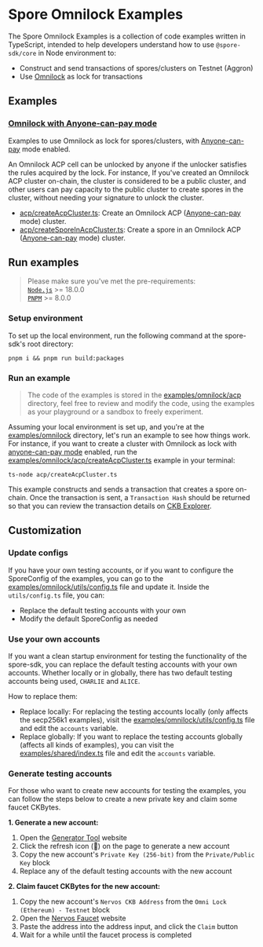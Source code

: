 # Spore Omnilock Examples

The Spore Omnilock Examples is a collection of code examples written in TypeScript, intended to help developers understand how to use `@spore-sdk/core` in Node environment to:

- Construct and send transactions of spores/clusters on Testnet (Aggron)
- Use [Omnilock](https://github.com/nervosnetwork/rfcs/blob/master/rfcs/0042-omnilock/0042-omnilock.md) as lock for transactions

## Examples

### [Omnilock with Anyone-can-pay mode](./acp)

Examples to use Omnilock as lock for spores/clusters, with [Anyone-can-pay](https://github.com/nervosnetwork/rfcs/blob/master/rfcs/0042-omnilock/0042-omnilock.md#anyone-can-pay-mode) mode enabled.

An Omnilock ACP cell can be unlocked by anyone if the unlocker satisfies the rules acquired by the lock. For instance, If you've created an Omnilock ACP cluster on-chain, the cluster is considered to be a public cluster, and other users can pay capacity to the public cluster to create spores in the cluster, without needing your signature to unlock the cluster. 

- [acp/createAcpCluster.ts](./acp/createAcpCluster.ts): Create an Omnilock ACP ([Anyone-can-pay](https://github.com/nervosnetwork/rfcs/blob/master/rfcs/0042-omnilock/0042-omnilock.md#anyone-can-pay-mode) mode) cluster.
- [acp/createSporeInAcpCluster.ts](./acp/createSporeInAcpCluster.ts): Create a spore in an Omnilock ACP ([Anyone-can-pay](https://github.com/nervosnetwork/rfcs/blob/master/rfcs/0042-omnilock/0042-omnilock.md#anyone-can-pay-mode) mode) cluster.

## Run examples

> Please make sure you've met the pre-requirements:  
> [`Node.js`](https://nodejs.org/) >= 18.0.0  
> [`PNPM`](https://pnpm.io/) >= 8.0.0

### Setup environment

To set up the local environment, run the following command at the spore-sdk's root directory:

```shell
pnpm i && pnpm run build:packages
```

### Run an example

> The code of the examples is stored in the [examples/omnilock/acp](./acp) directory, feel free to review and modify the code, using the examples as your playground or a sandbox to freely experiment.

Assuming your local environment is set up, and you're at the [examples/omnilock](.) directory, let's run an example to see how things work. For instance, if you want to create a cluster with Omnilock as lock with [anyone-can-pay mode](https://github.com/nervosnetwork/rfcs/blob/master/rfcs/0042-omnilock/0042-omnilock.md#anyone-can-pay-mode) enabled, run the [examples/omnilock/acp/createAcpCluster.ts](./acp/createAcpCluster.ts) example in your terminal:

```shell
ts-node acp/createAcpCluster.ts
```

This example constructs and sends a transaction that creates a spore on-chain. Once the transaction is sent, a `Transaction Hash` should be returned so that you can review the transaction details on [CKB Explorer](https://pudge.explorer.nervos.org/).

## Customization

### Update configs

If you have your own testing accounts, or if you want to configure the SporeConfig of the examples, you can go to the [examples/omnilock/utils/config.ts](./utils/config.ts) file and update it. Inside the `utils/config.ts` file, you can:

- Replace the default testing accounts with your own
- Modify the default SporeConfig as needed

### Use your own accounts

If you want a clean startup environment for testing the functionality of the spore-sdk, you can replace the default testing accounts with your own accounts. Whether locally or in globally, there has two default testing accounts being used, `CHARLIE` and `ALICE`.

How to replace them:

- Replace locally: For replacing the testing accounts locally (only affects the secp256k1 examples), visit the [examples/omnilock/utils/config.ts](./utils/config.ts) file and edit the `accounts` variable.
- Replace globally: If you want to replace the testing accounts globally (affects all kinds of examples), you can visit the [examples/shared/index.ts](../shared/index.ts) file and edit the `accounts` variable.

### Generate testing accounts

For those who want to create new accounts for testing the examples, you can follow the steps below to create a new private key and claim some faucet CKBytes.

**1. Generate a new account:**

1. Open the [Generator Tool](https://ckb.tools/generator) website
2. Click the refresh icon (🔄) on the page to generate a new account
3. Copy the new account's `Private Key (256-bit)` from the `Private/Public Key` block
4. Replace any of the default testing accounts with the new account

**2. Claim faucet CKBytes for the new account:**

1. Copy the new account's `Nervos CKB Address` from the `Omni Lock (Ethereum) - Testnet` block
2. Open the [Nervos Faucet](https://faucet.nervos.org/) website
3. Paste the address into the address input, and click the `Claim` button
4. Wait for a while until the faucet process is completed